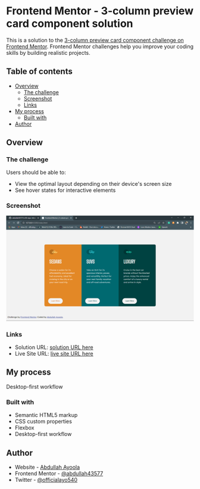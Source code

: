 # Frontend Mentor - 3-column preview card component solution

This is a solution to the [3-column preview card component challenge on Frontend Mentor](https://www.frontendmentor.io/challenges/3column-preview-card-component-pH92eAR2-). Frontend Mentor challenges help you improve your coding skills by building realistic projects.

## Table of contents

- [Overview](#overview)
  - [The challenge](#the-challenge)
  - [Screenshot](#screenshot)
  - [Links](#links)
- [My process](#my-process)
  - [Built with](#built-with)
- [Author](#author)

## Overview

### The challenge

Users should be able to:

- View the optimal layout depending on their device's screen size
- See hover states for interactive elements

### Screenshot

![desktop screenshot](./design/Screenshot_19.png)

### Links

- Solution URL: [solution URL here](https://www.frontendmentor.io/solutions/3-column-card-component-bulit-using-flexbox-uNngwTcU-t)
- Live Site URL: [live site URL here](https://3columncardcomp.netlify.app/)

## My process

Desktop-first workflow

### Built with

- Semantic HTML5 markup
- CSS custom properties
- Flexbox
- Desktop-first workflow

## Author

- Website - [Abdullah Ayoola](https://github.com/abdullah43577)
- Frontend Mentor - [@abdullah43577](https://www.frontendmentor.io/profile/abdullah43577)
- Twitter - [@officialayo540](https://twitter.com/officialayo540)
